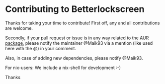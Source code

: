 # Contributing to Betterlockscreen

Thanks for taking your time to contribute! First off, any and all contributions are welcome.

Secondly, if your pull request or issue is in any way related to the [AUR package](https://aur.archlinux.org/packages/betterlockscreen-git/), please notify the maintainer @Maik93 via a mention (like used here with the @) in your comment.

Also, in case of adding new dependencies, please notify @Maik93.

For nix-users: We include a nix-shell for development :-)

Thanks
